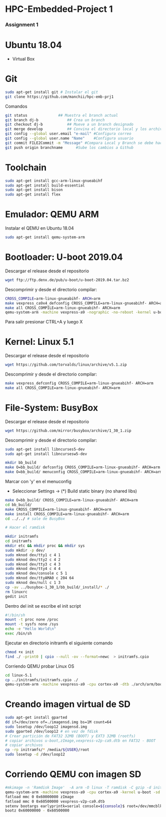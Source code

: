 # HPC-Embedded-Project 1
### Assignment 1

# Ubuntu 18.04
* Virtual Box

# Git

```bash
sudo apt-get install git # Instalar el git
git clone https://github.com/manchii/hpc-emb-prj1
```

Comandos

```bash
git status				## Muestra el branch actual
git branch dj-b				## Crea un branch
git checkout dj-b			## Mueve a un branch designado
git merge develop			## Convina el directorio local y los archivos del branch
git config --global user.email "e-mail" #Configura correo
git config --global user.name "Name"	#Configura usuario
git commit FILE2Commit -m "Message"	#Compara Local y Branch se debe hacer antes del push
git push origin branchname		#Sube los cambios a Github
```


# Toolchain

```bash
sudo apt-get install gcc-arm-linux-gnueabihf
sudo apt-get install build-essential
sudo apt-get install bison
sudo apt-get install flex
```



# Emulador: QEMU ARM

Instalar el QEMU en Ubuntu 18.04

```bash
sudo apt-get install qemu-system-arm
```



# Bootloader: U-boot 2019.04

Descargar el release desde el repositorio

```bash
wget ftp://ftp.denx.de/pub/u-boot/u-boot-2019.04.tar.bz2
```

Descomprimir y desde el directorio compilar:

```bash
CROSS_COMPILE=arm-linux-gnueabihf- ARCH=arm
make vexpress_ca9x4_defconfig CROSS_COMPILE=arm-linux-gnueabihf- ARCH=arm
make all CROSS_COMPILE=arm-linux-gnueabihf- ARCH=arm
qemu-system-arm -machine vexpress-a9 -nographic -no-reboot -kernel u-boot

```
Para salir presionar CTRL+A y luego X

# Kernel: Linux 5.1

Descargar el release desde el repositorio

```bash
wget https://github.com/torvalds/linux/archive/v5.1.zip
```

Descomprimir y desde el directorio compilar:

```bash
make vexpress_defconfig CROSS_COMPILE=arm-linux-gnueabihf- ARCH=arm
make all CROSS_COMPILE=arm-linux-gnueabihf- ARCH=arm
```

# File-System: BusyBox

Descargar el release desde el repositorio

```bash
wget https://github.com/mirror/busybox/archive/1_30_1.zip
```

Descomprimir y desde el directorio compilar:

```bash
sudo apt-get install libncurses5-dev
sudo apt-get install libncursesw5-dev
```

```bash
mkdir bb_build
make O=bb_build/ defconfig CROSS_COMPILE=arm-linux-gnueabihf- ARCH=arm
make O=bb_build/ menuconfig CROSS_COMPILE=arm-linux-gnueabihf- ARCH=arm
```
Marcar con 'y' en el menuconfig
* Seleccionar Settings -> (*) Build static binary (no shared libs)

```bash
make O=bb_build/ CROSS_COMPILE=arm-linux-gnueabihf- ARCH=arm
cd bb_build/
make CROSS_COMPILE=arm-linux-gnueabihf- ARCH=arm
make install CROSS_COMPILE=arm-linux-gnueabihf- ARCH=arm
cd ../../ # sale de BusyBox

# Hacer el ramdisk

mkdir initramfs
cd initramfs
mkdir etc && mkdir proc && mkdir sys
sudo mkdir -p dev/
sudo mknod dev/tty1 c 4 1
sudo mknod dev/tty2 c 4 2
sudo mknod dev/tty3 c 4 3
sudo mknod dev/tty4 c 4 4
sudo mknod dev/console c 5 1
sudo mknod dev/ttyAMA0 c 204 64
sudo mknod dev/null c 1 3
cp -av ../busybox-1_30_1/bb_build/_install/* ./
rm linuxrc
gedit init
```
Dentro del init se escribe el init script
```bash
#!/bin/sh
mount -t proc none /proc
mount -t sysfs none /sys
echo -e "Hello World\n"
exec /bin/sh
```

Ejecutar en directorio initramfs el siguiente comando

```bash
chmod +x init
find ./ -print0 | cpio --null -ov --format=newc  > initramfs.cpio
```

Corriendo QEMU probar Linux OS


```bash
cd linux-5.1
cp ../initramfs/initramfs.cpio ./
qemu-system-arm -machine vexpress-a9 -cpu cortex-a9 -dtb ./arch/arm/boot/dts/vexpress-v2p-ca9.dtb -kernel ./arch/arm/boot/zImage -nographic -m 512M -append "earlyprintk=serial console=ttyAMA0" -initrd initramfs.cpio
```

# Creando imagen virtual de SD

```bash
sudo apt-get install gparted
dd if=/dev/zero of=./imagensd.img bs=1M count=64
sudo losetup /dev/loop12 imagensd.img
sudo gparted /dev/loop12 # en vez de fdisk
# Crear partición de FAT32 32MB (BOOT) y EXT3 32MB (rootfs)
# copiar archivos u-boot,zImage,vexpress-v2p-ca9.dtb en FAT32 - BOOT
# copiar archivos 
cp -rp initramfs/* /media/${USER}/root
sudo losetup -d /dev/loop12
```

# Corriendo QEMU con imagen SD

```bash
#mkimage -n 'Ramdisk Image'  -A arm -O linux -T ramdisk -C gzip -d initramfs.cpio.gz initramfs.uImage
qemu-system-arm -machine vexpress-a9 -cpu cortex-a9 -kernel u-boot -sd imagensd.img -nographic -m 512M
fatload mmc 0 0x60000000 zImage
fatload mmc 0 0x60500000 vexpress-v2p-ca9.dtb
setenv bootargs earlyprintk=serial console=${console}$ root=/dev/mmcblk0p2 mem=512M vmalloc=256M
bootz 0x60000000 - 0x60500000
```

